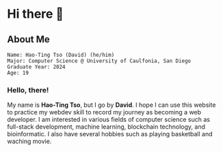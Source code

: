 # Hi there 👋

<!--
**davidtso1219/davidtso1219** is a ✨ _special_ ✨ repository because its `README.md` (this file) appears on your GitHub profile.

Here are some ideas to get you started:

- 🔭 I’m currently working on ...
- 🌱 I’m currently learning ...
- 👯 I’m looking to collaborate on ...
- 🤔 I’m looking for help with ...
- 💬 Ask me about ...
- 📫 How to reach me: ...
- 😄 Pronouns: ...
- ⚡ Fun fact: ...
-->

## About Me

```
Name: Hao-Ting Tso (David) (he/him)
Major: Computer Science @ University of Caulfonia, San Diego
Graduate Year: 2024
Age: 19
```

### Hello, there!

My name is **Hao-Ting Tso**, but I go by **David**. I hope I can use this website to practice my webdev skill to record my journey as becoming a web developer. I am interested in various fields of computer science such as full-stack development, machine learning, blockchain technology, and bioinformatic. I also have several hobbies such as playing basketball and waching movie.
